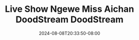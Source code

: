 --- 
title: "Live Show Ngewe Miss Aichan  DoodStream  DoodStream"
description: "streaming bokep Live Show Ngewe Miss Aichan  DoodStream  DoodStream terbaru durasi panjang terbaru"
date: 2024-08-08T20:33:50-08:00
file_code: "5p207dqdcq63"
draft: false
cover: "4eb0v5jlihlybszn.jpg"
tags: ["Live", "Show", "Ngewe", "Miss", "Aichan", "DoodStream", "DoodStream", "bokep-indo", "bokep-viral", "bokep-ig"]
length: 3145
fld_id: "1482834"
foldername: "Aichan"
categories: ["Aichan"]
views: 0
---